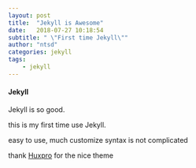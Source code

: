 ```yaml
---
layout: post
title:  "Jekyll is Awesome"
date:   2018-07-27 10:18:54
subtitle: " \"First time Jekyll\""
author: "ntsd"
categories: jekyll
tags:
    - jekyll
---
```


#### Jekyll

Jekyll is so good. 

this is my first time use Jekyll.

easy to use, much customize syntax is not complicated

thank [Huxpro](https://github.com/Huxpro/huxpro.github.io) for the nice theme




